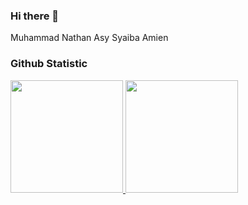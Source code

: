 ### Hi there 👋

<!--
**nzzzztx/nzzzztx** is a ✨ _special_ ✨ repository because its `README.md` (this file) appears on your GitHub profile.

Here are some ideas to get you started:

- 🔭 I’m currently working on ...
- 🌱 I’m currently learning ...
- 👯 I’m looking to collaborate on ...
- 🤔 I’m looking for help with ...
- 💬 Ask me about ...
- 📫 How to reach me: ...
- 😄 Pronouns: ...
- ⚡ Fun fact: ...
-->

Muhammad Nathan Asy Syaiba Amien

### Github Statistic
<p align="left">
<a href="https://github.com/muhammad-ramdani">
  <img height="180em" src="https://github-readme-stats-eight-theta.vercel.app/api?username=muhammad-ramdani&show_icons=true&theme=algolia&include_all_commits=true&count_private=true"/>
  <img height="180em" src="https://github-readme-stats-eight-theta.vercel.app/api/top-langs/?username=muhammad-ramdani&layout=compact&langs_count=8&theme=algolia"/>
</a>
</p>
